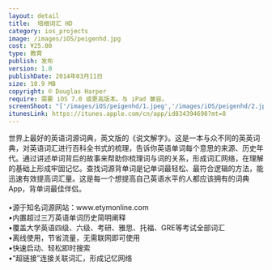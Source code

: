 ```yaml
---
layout: detail
title:  培根词汇 HD
category: ios_projects
image: /images/iOS/peigenhd.jpg 
cost: ¥25.00
type: 教育
publish: 发布
version: 1.0
publishDate: 2014年03月11日
size: 10.9 MB
copyright: © Douglas Harper
require: 需要 iOS 7.0 或更高版本。与 iPad 兼容。
screenShoot: "['/images/iOS/peigenhd/1.jpeg','/images/iOS/peigenhd/2.jpeg','/images/iOS/peigenhd/3.jpeg','/images/iOS/peigenhd/4.jpeg']"
itunesLink: https://itunes.apple.com/cn/app/id834394698?mt=8
---
```


<div>
	<p>世界上最好的英语词源词典，英文版的《说文解字》。这是一本与众不同的英英词典，对英语词汇进行百科全书式的梳理，告诉你英语单词每个意思的来源、历史年代。通过讲述单词背后的故事来帮助你梳理词与词的关系，形成词汇网络，在理解的基础上形成牢固记忆。查找词源背单词是记单词最轻松、最符合逻辑的方法，能迅速有效提高词汇量。这是每一个想提高自己英语水平的人都应该拥有的词典App，背单词最佳伴侣。 <br /><br />•源于知名词源网站：www.etymonline.com <br />•内置超过三万英语单词历史简明阐释 <br />•覆盖大学英语四级、六级、考研、雅思、托福、GRE等考试全部词汇 <br />•离线使用，节省流量，无需联网即可使用 <br />•快速启动、轻松即时搜索 <br />•“超链接”连接关联词汇，形成记忆网络 <br />
</div>
